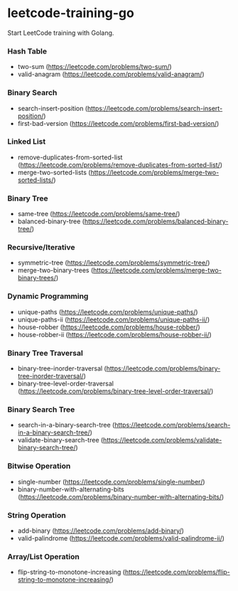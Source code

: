 # leetcode-training-go
Start LeetCode training with Golang.

### Hash Table
- two-sum (https://leetcode.com/problems/two-sum/)
- valid-anagram (https://leetcode.com/problems/valid-anagram/)

### Binary Search
- search-insert-position (https://leetcode.com/problems/search-insert-position/)
- first-bad-version (https://leetcode.com/problems/first-bad-version/)

### Linked List
- remove-duplicates-from-sorted-list (https://leetcode.com/problems/remove-duplicates-from-sorted-list/)
- merge-two-sorted-lists (https://leetcode.com/problems/merge-two-sorted-lists/)

### Binary Tree
- same-tree (https://leetcode.com/problems/same-tree/)
- balanced-binary-tree (https://leetcode.com/problems/balanced-binary-tree/)

### Recursive/Iterative
- symmetric-tree (https://leetcode.com/problems/symmetric-tree/)
- merge-two-binary-trees (https://leetcode.com/problems/merge-two-binary-trees/)

### Dynamic Programming
- unique-paths (https://leetcode.com/problems/unique-paths/)
- unique-paths-ii (https://leetcode.com/problems/unique-paths-ii/)
- house-robber (https://leetcode.com/problems/house-robber/)
- house-robber-ii (https://leetcode.com/problems/house-robber-ii/)

### Binary Tree Traversal
- binary-tree-inorder-traversal (https://leetcode.com/problems/binary-tree-inorder-traversal/)
- binary-tree-level-order-traversal (https://leetcode.com/problems/binary-tree-level-order-traversal/)

### Binary Search Tree
- search-in-a-binary-search-tree (https://leetcode.com/problems/search-in-a-binary-search-tree/)
- validate-binary-search-tree (https://leetcode.com/problems/validate-binary-search-tree/)

### Bitwise Operation
- single-number (https://leetcode.com/problems/single-number/)
- binary-number-with-alternating-bits (https://leetcode.com/problems/binary-number-with-alternating-bits/)

### String Operation
- add-binary (https://leetcode.com/problems/add-binary/)
- valid-palindrome (https://leetcode.com/problems/valid-palindrome-ii/)

### Array/List Operation
- flip-string-to-monotone-increasing (https://leetcode.com/problems/flip-string-to-monotone-increasing/)